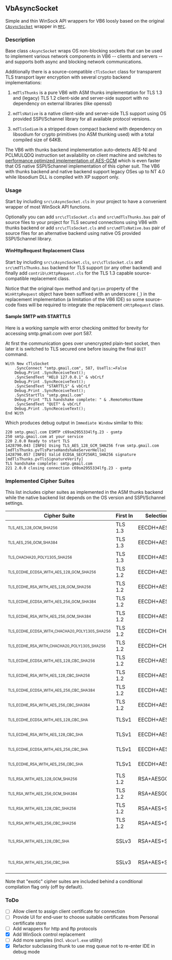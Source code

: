 ## VbAsyncSocket

Simple and thin WinSock API wrappers for VB6 loosly based on the original [`CAsyncSocket`](https://docs.microsoft.com/en-us/cpp/mfc/reference/casyncsocket-class?view=vs-2017) wrapper in [`MFC`](https://docs.microsoft.com/en-us/cpp/mfc/mfc-and-atl?view=vs-2017).

### Description

Base class `cAsyncSocket` wraps OS non-blocking sockets that can be used to implement various network components in VB6 -- clients and servers -- and supports both async and blocking network communications.

Additionally there is a source-compatible `cTlsSocket` class for transparent TLS transport layer encryption with several crypto backend implementations:

1. `mdTlsThunks` is a pure VB6 with ASM thunks implementation for TLS 1.3 and (legacy) TLS 1.2 client-side and server-side support with no dependency on external libraries (like openssl)

2. `mdTlsNative` is a native client-side and server-side TLS support using OS provided SSPI/Schannel library for all available protocol versions.

3. `mdTlsSodium` is a stripped down compact backend with dependency on libsodium for crypto primitives (no ASM thunking used) with a total compiled size of 64KB.

The VB6 with thunks backend implementation auto-detects AES-NI and PCLMULQDQ instruction set availability on client machine and switches to [performance optimized implementation of AES](https://github.com/wqweto/VbAsyncSocket/blob/4b7f4d8bc650688e2b6ad5460c997ed1df26d2e0/lib/thunks/sshaes.c#L100-L240)[-GCM](https://github.com/wqweto/VbAsyncSocket/blob/4b7f4d8bc650688e2b6ad5460c997ed1df26d2e0/lib/thunks/gf128.c#L116-L165) which is even faster that OS native SSPI/Schannel implementation of this cipher suit. The VB6 with thunks backend and native backend support legacy OSes up to NT 4.0 while libsodium DLL is compiled with XP support only.

### Usage

Start by including `src\cAsyncSocket.cls` in your project to have a convenient wrapper of most WinSock API functions.

Optionally you can add `src\cTlsSocket.cls` and `src\mdTlsThunks.bas` pair of source files to your project for TLS secured connections using VB6 with thunks backend or add `src\cTlsSocket.cls` and `src\mdTlsNative.bas` pair of source files for an alternative backend using native OS provided SSPI/Schannel library.

#### WinHttpRequest Replacement Class

Start by including `src\cAsyncSocket.cls`, `src\cTlsSocket.cls` and `src\mdTlsThunks.bas` backend for TLS support (or any other backend) and finally add `contrib\cHttpRequest.cls` for the TLS 1.3 capable source-compatible replacement class.

Notice that the original `Open` method and `Option` property of the `WinHttpRequest` object have been suffixed with an underscore (`_`) in the replacement implementation (a limitation of the VB6 IDE) so some source-code fixes will be required to integrate the replacement `cHttpRequest` class.

#### Sample SMTP with STARTTLS

Here is a working sample with error checking omitted for brevity for accessing smtp.gmail.com over port 587.

At first the communication goes over unencrypted plain-text socket, then later it is switched to TLS secured one before issuing the final `QUIT` command.

    With New cTlsSocket
        .SyncConnect "smtp.gmail.com", 587, UseTls:=False
        Debug.Print .SyncReceiveText();
        .SyncSendText "HELO 127.0.0.1" & vbCrLf
        Debug.Print .SyncReceiveText();
        .SyncSendText "STARTTLS" & vbCrLf
        Debug.Print .SyncReceiveText();
        .SyncStartTls "smtp.gmail.com"
        Debug.Print "TLS handshake complete: " & .RemoteHostName
        .SyncSendText "QUIT" & vbCrLf
        Debug.Print .SyncReceiveText();
    End With

Which produces debug output in `Immediate Window` similar to this:
    
    220 smtp.gmail.com ESMTP c69sm2955334lfg.23 - gsmtp
    250 smtp.gmail.com at your service
    220 2.0.0 Ready to start TLS
    1428790.043 [INFO] Using TLS_AES_128_GCM_SHA256 from smtp.gmail.com [mdTlsThunks.pvTlsParseHandshakeServerHello]
    1428790.057 [INFO] Valid ECDSA_SECP256R1_SHA256 signature [mdTlsThunks.pvTlsSignatureVerify]
    TLS handshake complete: smtp.gmail.com
    221 2.0.0 closing connection c69sm2955334lfg.23 - gsmtp

### Implemented Cipher Suites

This list includes cipher suites as implemented in the ASM thunks backend while the native backend list depends on the OS version and SSPI/Schannel settings.

Cipher Suite | First&nbsp;In | Selection String | Notes
--|--|--|--
<sub><sup>TLS_AES_128_GCM_SHA256                          </sup></sub>|TLS 1.3|EECDH+AESGCM|AEAD
<sub><sup>TLS_AES_256_GCM_SHA384                          </sup></sub>|TLS 1.3|EECDH+AESGCM|AEAD
<sub><sup>TLS_CHACHA20_POLY1305_SHA256                    </sup></sub>|TLS 1.3|EECDH+AESGCM|AEAD
<sub><sup>TLS_ECDHE_ECDSA_WITH_AES_128_GCM_SHA256         </sup></sub>|TLS 1.2|EECDH+AESGCM|AEAD
<sub><sup>TLS_ECDHE_RSA_WITH_AES_128_GCM_SHA256           </sup></sub>|TLS 1.2|EECDH+AESGCM|AEAD
<sub><sup>TLS_ECDHE_ECDSA_WITH_AES_256_GCM_SHA384         </sup></sub>|TLS 1.2|EECDH+AESGCM|AEAD
<sub><sup>TLS_ECDHE_RSA_WITH_AES_256_GCM_SHA384           </sup></sub>|TLS 1.2|EECDH+AESGCM|AEAD
<sub><sup>TLS_ECDHE_ECDSA_WITH_CHACHA20_POLY1305_SHA256   </sup></sub>|TLS 1.2|EECDH+CHACHA20|AEAD
<sub><sup>TLS_ECDHE_RSA_WITH_CHACHA20_POLY1305_SHA256     </sup></sub>|TLS 1.2|EECDH+CHACHA20|AEAD
<sub><sup>TLS_ECDHE_ECDSA_WITH_AES_128_CBC_SHA256         </sup></sub>|TLS 1.2|EECDH+AES+SHA256|Exotic
<sub><sup>TLS_ECDHE_RSA_WITH_AES_128_CBC_SHA256           </sup></sub>|TLS 1.2|EECDH+AES+SHA256|Exotic
<sub><sup>TLS_ECDHE_ECDSA_WITH_AES_256_CBC_SHA384         </sup></sub>|TLS 1.2|EECDH+AES+SHA384|Exotic
<sub><sup>TLS_ECDHE_RSA_WITH_AES_256_CBC_SHA384           </sup></sub>|TLS 1.2|EECDH+AES+SHA384|Exotic
<sub><sup>TLS_ECDHE_ECDSA_WITH_AES_128_CBC_SHA            </sup></sub>|TLSv1|EECDH+AES+SHA1|HMAC-SHA1
<sub><sup>TLS_ECDHE_RSA_WITH_AES_128_CBC_SHA              </sup></sub>|TLSv1|EECDH+AES+SHA1|HMAC-SHA1
<sub><sup>TLS_ECDHE_ECDSA_WITH_AES_256_CBC_SHA            </sup></sub>|TLSv1|EECDH+AES+SHA1|HMAC-SHA1
<sub><sup>TLS_ECDHE_RSA_WITH_AES_256_CBC_SHA              </sup></sub>|TLSv1|EECDH+AES+SHA1|HMAC-SHA1
<sub><sup>TLS_RSA_WITH_AES_128_GCM_SHA256                 </sup></sub>|TLS 1.2|RSA+AESGCM|No FS
<sub><sup>TLS_RSA_WITH_AES_256_GCM_SHA384                 </sup></sub>|TLS 1.2|RSA+AESGCM|No FS
<sub><sup>TLS_RSA_WITH_AES_128_CBC_SHA256                 </sup></sub>|TLS 1.2|RSA+AES+SHA256|No FS, Exotic
<sub><sup>TLS_RSA_WITH_AES_256_CBC_SHA256                 </sup></sub>|TLS 1.2|RSA+AES+SHA256|No FS, Exotic
<sub><sup>TLS_RSA_WITH_AES_128_CBC_SHA                    </sup></sub>|SSLv3|RSA+AES+SHA1|No FS, HMAC-SHA1
<sub><sup>TLS_RSA_WITH_AES_256_CBC_SHA                    </sup></sub>|SSLv3|RSA+AES+SHA1|No FS, HMAC-SHA1

Note that "exotic" cipher suites are included behind a conditional compilation flag only (off by default).

### ToDo

 - [ ] Allow client to assign client certificate for connection
 - [ ] Provide UI for end-user to choose suitable certificates from Personal certificate store
 - [ ] Add wrappers for http and ftp protocols
 - [x] Add WinSock control replacement
 - [ ] Add more samples (incl. `vbcurl.exe` utility)
 - [x] Refactor subclassing thunk to use msg queue not to re-enter IDE in debug mode
